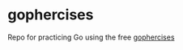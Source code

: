 # gophercises

Repo for practicing Go using the free [gophercises](https://courses.calhoun.io/courses/cor_gophercises)
